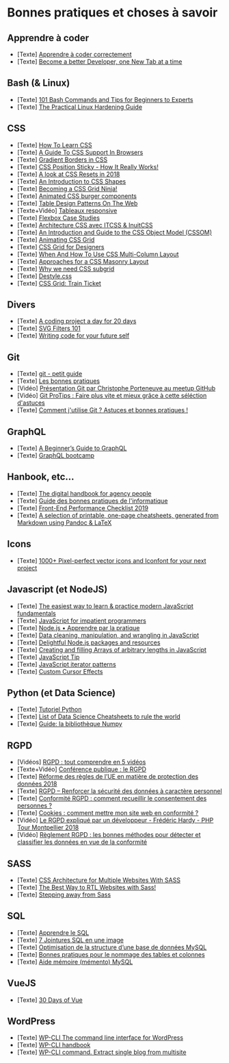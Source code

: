 Bonnes pratiques et choses à savoir
===================================

Apprendre à coder
---------------------------------
* [Texte] [Apprendre à coder correctement](https://programmation.developpez.com/tutoriel/apprendre-ecrire-meilleur-code/)
* [Texte] [Become a better Developer, one New Tab at a time](https://30secondsofknowledge.petrovicstefan.rs/)

Bash (& Linux)
---------------------------------
* [Texte] [101 Bash Commands and Tips for Beginners to Experts](https://dev.to/awwsmm/101-bash-commands-and-tips-for-beginners-to-experts-30je)
* [Texte] [The Practical Linux Hardening Guide](https://github.com/trimstray/the-practical-linux-hardening-guide#the-practical-linux-hardening-guide)

CSS
---------------------------------
* [Texte] [How To Learn CSS](https://www.smashingmagazine.com/2019/01/how-to-learn-css/)
* [Texte] [A Guide To CSS Support In Browsers](https://www.smashingmagazine.com/2019/02/css-browser-support/)
* [Texte] [Gradient Borders in CSS](https://css-tricks.com/gradient-borders-in-css/)
* [Texte] [CSS Position Sticky - How It Really Works!](https://medium.com/@elad/css-position-sticky-how-it-really-works-54cd01dc2d46)
* [Texte] [A look at CSS Resets in 2018](https://bitsofco.de/a-look-at-css-resets-in-2018/)
* [Texte] [An Introduction to CSS Shapes](https://tympanus.net/codrops/2018/11/29/an-introduction-to-css-shapes/)
* [Texte] [Becoming a CSS Grid Ninja!](https://medium.com/@elad/becoming-a-css-grid-ninja-f4c6db018cc1)
* [Texte] [Animated CSS burger components](https://march08.github.io/animated-burgers/)
* [Texte] [Table Design Patterns On The Web](https://www.smashingmagazine.com/2019/01/table-design-patterns-web/)
* [Texte+Vidéo] [Tableaux responsive](https://www.grafikart.fr/tutoriels/table-responsive-1015)
* [Texte] [Flexbox Case Studies](https://flexbox.ninja/)
* [Texte] [Architecture CSS avec ITCSS & InuitCSS](https://medium.com/@KBizien/architecture-css-avec-itcss-inuitcss-6b4271cb1042)
* [Texte] [An Introduction and Guide to the CSS Object Model (CSSOM)](https://css-tricks.com/an-introduction-and-guide-to-the-css-object-model-cssom/)
* [Texte] [Animating CSS Grid](https://css-irl.info/animating-css-grid/)
* [Texte] [CSS Grid for Designers](https://open.nytimes.com/css-grid-for-designers-f74a883b98f5)
* [Texte] [When And How To Use CSS Multi-Column Layout](https://www.smashingmagazine.com/2019/01/css-multiple-column-layout-multicol/)
* [Texte] [Approaches for a CSS Masonry Layout](https://css-tricks.com/piecing-together-approaches-for-a-css-masonry-layout/)
* [Texte] [Why we need CSS subgrid](https://dev.to/kenbellows/why-we-need-css-subgrid-53mh)
* [Texte] [Destyle.css](https://nicolas-cusan.github.io/destyle.css/)
* [Texte] [CSS Grid: Train Ticket](https://codepen.io/oliviale/full/MZZYyO)

Divers
---------------------------------
* [Texte] [A coding project a day for 20 days](https://medium.freecodecamp.org/a-coding-project-a-day-for-20-days-5cd4c9383f84)
* [Texte] [SVG Filters 101](https://tympanus.net/codrops/2019/01/15/svg-filters-101/)
* [Texte] [Writing code for your future self](https://dev.to/sunnysingh/writing-code-for-your-future-self-3da2)

Git
---------------------------------
* [Texte] [git - petit guide](http://rogerdudler.github.io/git-guide/index.fr.html)
* [Texte] [Les bonnes pratiques](http://adopteungit.fr/methodologie/2016/08/16/les-bonnes-pratiques.html)
* [Vidéo] [Présentation Git par Christophe Porteneuve au meetup GitHub](https://youtu.be/HHE19hKsrW4)
* [Vidéo] [Git ProTips : Faire plus vite et mieux grâce à cette séléction d'astuces](https://youtu.be/ypR-rEBCoag)
* [Texte] [Comment j'utilise Git ? Astuces et bonnes pratiques !](https://guillaumebriday.fr/comment-jutilise-git-mes-astuces-et-bonnes-pratiques)

GraphQL
---------------------------------
* [Texte] [A Beginner’s Guide to GraphQL](https://dev.to/leonardomso/a-beginners-guide-to-graphql-3kjj)
* [Texte] [GraphQL bootcamp](https://tylermcginnis.com/free-graphql-bootcamp/)

Hanbook, etc...
---------------------------------
* [Texte] [The digital handbook for agency people](https://fakeit.digital/)
* [Texte] [Guide des bonnes pratiques de l'informatique](https://www.ssi.gouv.fr/guide/guide-des-bonnes-pratiques-de-linformatique/)
* [Texte] [Front-End Performance Checklist 2019](https://www.smashingmagazine.com/2019/01/front-end-performance-checklist-2019-pdf-pages/)
* [Texte] [A selection of printable, one-page cheatsheets, generated from Markdown using Pandoc & LaTeX](https://github.com/kickstartcoding/cheatsheets)

Icons
---------------------------------
* [Texte] [1000+ Pixel-perfect vector icons and Iconfont for your next project](https://iconscout.com/unicons)

Javascript (et NodeJS)
---------------------------------
* [Texte] [The easiest way to learn & practice modern JavaScript fundamentals](https://learnjavascript.online/)
* [Texte] [JavaScript for impatient programmers](http://exploringjs.com/impatient-js/)
* [Texte] [Node.js • Apprendre par la pratique](https://oncletom.io/node.js/)
* [Texte] [Data cleaning, manipulation, and wrangling in JavaScript](http://learnjsdata.com/index.html)
* [Texte] [Delightful Node.js packages and resources](https://github.com/sindresorhus/awesome-nodejs)
* [Texte] [Creating and filling Arrays of arbitrary lengths in JavaScript](http://2ality.com/2018/12/creating-arrays.html)
* [Texte] [JavaScript Tip](https://twitter.com/wesbos/status/1090624545990590465)
* [Texte] [JavaScript iterator patterns](https://loige.co/javascript-iterator-patterns/)
* [Texte] [Custom Cursor Effects](https://tympanus.net/codrops/2019/01/31/custom-cursor-effects/)


Python (et Data Science) 
---------------------------------
* [Texte] [Tutoriel Python](https://docs.python.org/fr/3.5/tutorial/)
* [Texte] [List of Data Science Cheatsheets to rule the world](https://github.com/FavioVazquez/ds-cheatsheets)
* [Texte] [Guide: la bibliothèque Numpy](https://moncoachdata.com/blog/guide-numpy/)

RGPD
---------------------------------
* [Vidéos] [RGPD : tout comprendre en 5 vidéos](https://www.youtube.com/playlist?list=PLNSwc2fYyP6FQU02MWfeaTXmBG0OkRVIq)
* [Texte+Vidéo] [Conférence publique : le RGPD](https://wpchef.fr/conference-rgpd/)
* [Texte] [Réforme des règles de l’UE en matière de protection des données 2018](https://ec.europa.eu/commission/priorities/justice-and-fundamental-rights/data-protection/2018-reform-eu-data-protection-rules_fr)
* [Texte] [RGPD – Renforcer la sécurité des données à caractère personnel](https://www.ssi.gouv.fr/administration/reglementation/rgpd-renforcer-la-securite-des-donnees-a-caractere-personnel/)
* [Texte] [Conformité RGPD : comment recueillir le consentement des personnes ?](https://www.cnil.fr/fr/conformite-rgpd-comment-recueillir-le-consentement-des-personnes)
* [Texte] [Cookies : comment mettre mon site web en conformité ?](https://www.cnil.fr/fr/cookies-comment-mettre-mon-site-web-en-conformite)
* [Vidéo] [Le RGPD expliqué par un développeur - Frédéric Hardy - PHP Tour Montpellier 2018](https://youtu.be/9Oe3xwK7wc0)
* [Vidéo] [Règlement RGPD : les bonnes méthodes pour détecter et classifier les données en vue de la conformité](https://youtu.be/u5iLKpH4Zmg)

SASS
---------------------------------
* [Texte] [CSS Architecture for Multiple Websites With SASS](https://medium.com/@elad/css-architecture-for-multiple-websites-with-sass-7e923fc53f7a)
* [Texte] [The Best Way to RTL Websites with Sass!](https://medium.com/@elad/the-best-way-to-rtl-your-website-with-sass-105e34a4298a)
* [Texte] [Stepping away from Sass](https://cathydutton.co.uk/posts/why-i-stopped-using-sass/)

SQL
---------------------------------
* [Texte] [Apprendre le SQL](https://sql.sh/)
* [Texte] [7 Jointures SQL en une image](https://sql.sh/2401-sql-join-infographie)
* [Texte] [Optimisation de la structure d’une base de données MySQL](https://sql.sh/1537-optimisation-structure-mysql)
* [Texte] [Bonnes pratiques pour le nommage des tables et colonnes](https://sql.sh/1396-nom-table-colonne)
* [Texte] [Aide mémoire (mémento) MySQL](https://sql.sh/919-aide-memoire-mysql)

VueJS
---------------------------------
* [Texte] [30 Days of Vue](https://github.com/fullstackio/30-days-of-vue)

WordPress
---------------------------------
* [Texte] [WP-CLI The command line interface for WordPress](https://wp-cli.org/fr/)
* [Texte] [WP-CLI handbook](https://make.wordpress.org/cli/handbook/)
* [Texte] [WP-CLI command. Extract single blog from multisite](https://github.com/trepmal/blog-extractor)

